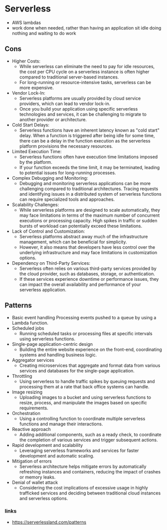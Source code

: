 # Serverless 

- AWS lambdas
- work done when needed, rather than having an application sit idle doing nothing and waiting to do work

## Cons 

- Higher Costs:
  - While serverless can eliminate the need to pay for idle resources, the cost per CPU cycle on a serverless instance is often higher compared to traditional server-based instances. 
  - For long-running or resource-intensive tasks, serverless can be more expensive.
- Vendor Lock-In:
  - Serverless platforms are usually provided by cloud service providers, which can lead to vendor lock-in.
  - Once you build your application using specific serverless technologies and services, it can be challenging to migrate to another provider or architecture.
- Cold Start Delays:
  - Serverless functions have an inherent latency known as "cold start" delay. When a function is triggered after being idle for some time, there can be a delay in the function execution as the serverless platform provisions the necessary resources.
- Limited Execution Time:
  - Serverless functions often have execution time limitations imposed by the platform. 
  - If your function exceeds the time limit, it may be terminated, leading to potential issues for long-running processes.
- Complex Debugging and Monitoring:
  - Debugging and monitoring serverless applications can be more challenging compared to traditional architectures. Tracing requests and identifying issues in a distributed system of serverless functions can require specialized tools and approaches.
- Scalability Challenges:
  - While serverless platforms are designed to scale automatically, they may face limitations in terms of the maximum number of concurrent executions or processing capacity. High spikes in traffic or sudden bursts of workload can potentially exceed these limitations.
- Lack of Control and Customization: 
  - Serverless platforms abstract away much of the infrastructure management, which can be beneficial for simplicity. 
  - However, it also means that developers have less control over the underlying infrastructure and may face limitations in customization options.
- Dependency on Third-Party Services: 
  - Serverless often relies on various third-party services provided by the cloud provider, such as databases, storage, or authentication. 
  - If these services experience downtime or performance issues, they can impact the overall availability and performance of your serverless application.

## Patterns

- Basic event handling Processing events pushed to a queue by using a Lambda function.
- Scheduled jobs
  - Running scheduled tasks or processing files at specific intervals using serverless functions.
- Single-page application-centric design
  - Building the entire website experience on the front-end, coordinating systems and handling business logic.
- Aggregator services
  - Creating microservices that aggregate and format data from various services and databases for the single-page application.
- Throttling
  - Using serverless to handle traffic spikes by queuing requests and processing them at a rate that back office systems can handle.
- Image resizing
  - Uploading images to a bucket and using serverless functions to resize, process, and manipulate the images based on specific requirements.
- Orchestration
  - Using a controlling function to coordinate multiple serverless functions and manage their interactions.
- Reactive approach
  - Adding additional components, such as a ready check, to coordinate the completion of various services and trigger subsequent actions.
- Rapid development and scalability
  - Leveraging serverless frameworks and services for faster development and automatic scaling.
- Mitigation of errors
  - Serverless architecture helps mitigate errors by automatically refreshing instances and containers, reducing the impact of crashes or memory leaks.
- Denial of wallet attack
  - Considering the cost implications of excessive usage in highly trafficked services and deciding between traditional cloud instances and serverless options.
  
### links 

- https://serverlessland.com/patterns